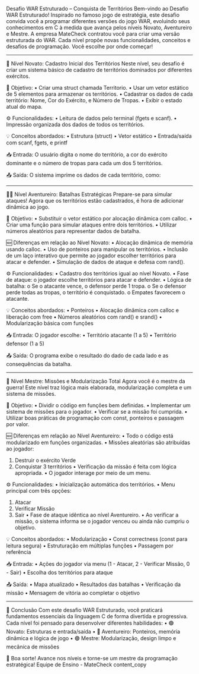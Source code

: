 Desafio WAR Estruturado – Conquista de Territórios
Bem-vindo ao Desafio WAR Estruturado! Inspirado no famoso jogo de estratégia, este desafio convida você a programar diferentes versões do jogo WAR, evoluindo seus conhecimentos em C à medida que avança pelos níveis Novato, Aventureiro e Mestre.
A empresa MateCheck contratou você para criar uma versão estruturada do WAR. Cada nível propõe novas funcionalidades, conceitos e desafios de programação. Você escolhe por onde começar!
________________________________________

🧩 Nível Novato: Cadastro Inicial dos Territórios
Neste nível, seu desafio é criar um sistema básico de cadastro de territórios dominados por diferentes exércitos.

🎯 Objetivo:
•	Criar uma struct chamada Territorio.
•	Usar um vetor estático de 5 elementos para armazenar os territórios.
•	Cadastrar os dados de cada território: Nome, Cor do Exército, e Número de Tropas.
•	Exibir o estado atual do mapa.

⚙️ Funcionalidades:
•	Leitura de dados pelo terminal (fgets e scanf).
•	Impressão organizada dos dados de todos os territórios.

💡 Conceitos abordados:
•	Estrutura (struct)
•	Vetor estático
•	Entrada/saída com scanf, fgets, e printf

📥 Entrada:
O usuário digita o nome do território, a cor do exército dominante e o número de tropas para cada um dos 5 territórios.

📤 Saída:
O sistema imprime os dados de cada território, como:
________________________________________

🧗‍♂️ Nível Aventureiro: Batalhas Estratégicas
Prepare-se para simular ataques! Agora que os territórios estão cadastrados, é hora de adicionar dinâmica ao jogo.

🎯 Objetivo:
•	Substituir o vetor estático por alocação dinâmica com calloc.
•	Criar uma função para simular ataques entre dois territórios.
•	Utilizar números aleatórios para representar dados de batalha.

🆕 Diferenças em relação ao Nível Novato:
•	Alocação dinâmica de memória usando calloc.
•	Uso de ponteiros para manipular os territórios.
•	Inclusão de um laço interativo que permite ao jogador escolher territórios para atacar e defender.
•	Simulação de dados de ataque e defesa com rand().

⚙️ Funcionalidades:
•	Cadastro dos territórios igual ao nível Novato.
•	Fase de ataque: o jogador escolhe territórios para atacar e defender.
•	Lógica de batalha:
o	Se o atacante vence, o defensor perde 1 tropa.
o	Se o defensor perde todas as tropas, o território é conquistado.
o	Empates favorecem o atacante.

💡 Conceitos abordados:
•	Ponteiros
•	Alocação dinâmica com calloc e liberação com free
•	Números aleatórios com rand() e srand()
•	Modularização básica com funções

📥 Entrada:
O jogador escolhe:
•	Território atacante (1 a 5)
•	Território defensor (1 a 5)

📤 Saída:
O programa exibe o resultado do dado de cada lado e as consequências da batalha.
________________________________________

🧠 Nível Mestre: Missões e Modularização Total
Agora você é o mestre da guerra! Este nível traz lógica mais elaborada, modularização completa e um sistema de missões.

🎯 Objetivo:
•	Dividir o código em funções bem definidas.
•	Implementar um sistema de missões para o jogador.
•	Verificar se a missão foi cumprida.
•	Utilizar boas práticas de programação com const, ponteiros e passagem por valor.

🆕 Diferenças em relação ao Nível Aventureiro:
•	Todo o código está modularizado em funções organizadas.
•	Missões aleatórias são atribuídas ao jogador:
1.	Destruir o exército Verde
2.	Conquistar 3 territórios
•	Verificação da missão é feita com lógica apropriada.
•	O jogador interage por meio de um menu.

⚙️ Funcionalidades:
•	Inicialização automática dos territórios.
•	Menu principal com três opções:
1.	Atacar
2.	Verificar Missão
3.	Sair
•	Fase de ataque idêntica ao nível Aventureiro.
•	Ao verificar a missão, o sistema informa se o jogador venceu ou ainda não cumpriu o objetivo.

💡 Conceitos abordados:
•	Modularização
•	Const correctness (const para leitura segura)
•	Estruturação em múltiplas funções
•	Passagem por referência

📥 Entrada:
•	Ações do jogador via menu (1 - Atacar, 2 - Verificar Missão, 0 - Sair)
•	Escolha dos territórios para ataque

📤 Saída:
•	Mapa atualizado
•	Resultados das batalhas
•	Verificação da missão
•	Mensagem de vitória ao completar o objetivo
________________________________________

🏁 Conclusão
Com este desafio WAR Estruturado, você praticará fundamentos essenciais da linguagem C de forma divertida e progressiva. Cada nível foi pensado para desenvolver diferentes habilidades:
•	🟢 Novato: Estruturas e entrada/saída
•	🔵 Aventureiro: Ponteiros, memória dinâmica e lógica de jogo
•	🟣 Mestre: Modularização, design limpo e mecânica de missões

🚀 Boa sorte! Avance nos níveis e torne-se um mestre da programação estratégica!
Equipe de Ensino - MateCheck content_copy

